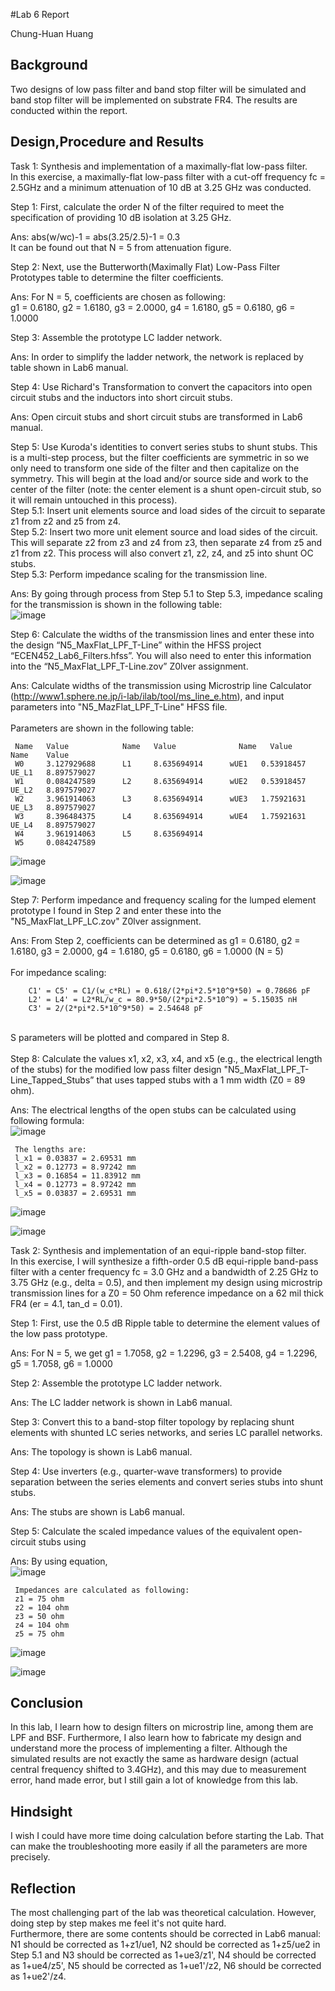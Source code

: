 #Lab 6 Report

Chung-Huan Huang

## Background
Two designs of low pass filter and band stop filter will be simulated and band stop filter will be implemented on substrate FR4. The results are conducted within the report. <br>

## Design,Procedure and Results

Task 1: Synthesis and implementation of a maximally-flat low-pass filter. <br>
In this exercise, a maximally-flat low-pass filter with a cut-off frequency fc = 2.5GHz and a minimum attenuation of 10 dB at 3.25 GHz was conducted.<br>

Step 1: First, calculate the order N of the filter required to meet the specification of providing 10 dB isolation at 3.25 GHz.<br>

Ans: abs(w/wc)-1 = abs(3.25/2.5)-1 = 0.3 <br>
     It can be found out that N = 5 from attenuation figure. <br>

Step 2: Next, use the Butterworth(Maximally Flat) Low-Pass Filter Prototypes table to determine the filter coefficients. <br>

Ans: For N = 5, coefficients are chosen as following: <br>
     g1 = 0.6180, g2 = 1.6180, g3 = 2.0000, g4 = 1.6180, g5 = 0.6180, g6 = 1.0000 <br>

Step 3: Assemble the prototype LC ladder network. <br>

Ans: In order to simplify the ladder network, the network is replaced by table shown in Lab6 manual.<br>

Step 4: Use Richard's Transformation to convert the capacitors into open circuit stubs and the inductors into short circuit stubs. <br>

Ans: Open circuit stubs and short circuit stubs are transformed in Lab6 manual. <br>

Step 5: Use Kuroda's identities to convert series stubs to shunt stubs. This is a multi-step process, but the filter coefficients are symmetric in so we only need to transform one side of the filter and then capitalize on the symmetry. This will begin at the load and/or source side and work to the center of the filter (note: the center element is a shunt open-circuit stub, so it will remain untouched in this process). <br> 
Step 5.1: Insert unit elements source and load sides of the circuit to separate z1 from z2 and z5 from z4.<br>
Step 5.2: Insert two more unit element source and load sides of the circuit. This will separate z2 from z3 and z4 from z3, then separate z4 from z5 and z1 from z2. This process will also convert z1, z2, z4, and z5 into shunt OC stubs.<br>
Step 5.3: Perform impedance scaling for the transmission line. <br>

Ans: By going through process from Step 5.1 to Step 5.3, impedance scaling for the transmission is shown in the following table: <br>
![image](https://github.com/CourseReps/ECEN452-Spring2016/blob/master/Students/tim721w/Lab6/imped_scaling_Task1.png)<br>

Step 6: Calculate the widths of the transmission lines and enter these into the design “N5_MaxFlat_LPF_T-Line” within the HFSS project “ECEN452_Lab6_Filters.hfss”. You will also need to enter this information into the “N5_MaxFlat_LPF_T-Line.zov” Z0lver assignment.<br>

Ans: Calculate widths of the transmission using Microstrip line Calculator (http://www1.sphere.ne.jp/i-lab/ilab/tool/ms_line_e.htm), and input parameters into "N5_MazFlat_LPF_T-Line" HFSS file. <br>
     <br>Parameters are shown in the following table:<br>
     
     
     Name   Value	         Name   Value    	       Name   Value             Name    Value 
     W0	    3.127929688	     L1     8.635694914      wUE1   0.53918457      UE_L1   8.897579027
     W1     0.084247589	     L2	    8.635694914      wUE2   0.53918457	    UE_L2   8.897579027
     W2     3.961914063      L3     8.635694914	     wUE3   1.75921631      UE_L3   8.897579027
     W3     8.396484375      L4     8.635694914      wUE4   1.75921631	    UE_L4   8.897579027
     W4	    3.961914063      L5     8.635694914				
     W5     0.084247589						

![image](https://github.com/CourseReps/ECEN452-Spring2016/blob/master/Students/tim721w/Lab6/N5_MaxFlat_LPF_T-Line_S11_S21_dB.png)<br>

![image](https://github.com/CourseReps/ECEN452-Spring2016/blob/master/Students/tim721w/Lab6/N5_MaxFlat_LPF_T-Line_Z0lver_HFSS_S11_S21_phase.png)<br>

Step 7: Perform impedance and frequency scaling for the lumped element prototype I found in Step 2 and enter these into the    "N5_MaxFlat_LPF_LC.zov" Z0lver assignment.<br>

Ans: From Step 2, coefficients can be determined as g1 = 0.6180, g2 = 1.6180, g3 = 2.0000, g4 = 1.6180, g5 = 0.6180, g6 = 1.0000 (N = 5) <br>
   <br>For impedance scaling:<br>
    
        C1' = C5' = C1/(w_c*RL) = 0.618/(2*pi*2.5*10^9*50) = 0.78686 pF
        L2' = L4' = L2*RL/w_c = 80.9*50/(2*pi*2.5*10^9) = 5.15035 nH
        C3' = 2/(2*pi*2.5*10^9*50) = 2.54648 pF
    
  <br>S parameters will be plotted and compared in Step 8. <br>
<br>Step 8: Calculate the values x1, x2, x3, x4, and x5 (e.g., the electrical length of the stubs) for the modified low pass filter design "N5_MaxFlat_LPF_T-Line_Tapped_Stubs” that uses tapped stubs with a 1 mm width (Z0 = 89 ohm).<br>

Ans: The electrical lengths of the open stubs can be calculated using following formula:<br>
![image](https://github.com/CourseReps/ECEN452-Spring2016/blob/master/Students/tim721w/Lab6/Task1_Step8_length_calculated.png)<br>

     The lengths are:
     l_x1 = 0.03837 = 2.69531 mm 
     l_x2 = 0.12773 = 8.97242 mm 
     l_x3 = 0.16854 = 11.83912 mm 
     l_x4 = 0.12773 = 8.97242 mm 
     l_x5 = 0.03837 = 2.69531 mm 

![image](https://github.com/CourseReps/ECEN452-Spring2016/blob/master/Students/tim721w/Lab6/N5_MaxFlat_LPF_LC_T-Line_Tapped_Stubs_S11_S21_dB.png)<br>

![image](https://github.com/CourseReps/ECEN452-Spring2016/blob/master/Students/tim721w/Lab6/N5_MaxFlat_LPF_LC_Z0lver_HFSS_Tapped_S11_S21_phase.png)<br>

Task 2: Synthesis and implementation of an equi-ripple band-stop filter.<br>
In this exercise, I will synthesize a fifth-order 0.5 dB equi-ripple band-pass filter with a center frequency fc = 3.0 GHz and a bandwidth of 2.25 GHz to 3.75 GHz (e.g., delta = 0.5), and then implement my design using microstrip transmission lines for a Z0 = 50 Ohm reference impedance on a 62 mil thick FR4 (er = 4.1, tan_d = 0.01). <br>

Step 1: First, use the 0.5 dB Ripple table to determine the element values of the low pass prototype.<br>

Ans: For N = 5, we get g1 = 1.7058, g2 = 1.2296, g3 = 2.5408, g4 = 1.2296, g5 = 1.7058, g6 = 1.0000 <br>

Step 2: Assemble the prototype LC ladder network.<br>

Ans: The LC ladder network is shown in Lab6 manual.<br>

Step 3: Convert this to a band-stop filter topology by replacing shunt elements with shunted LC series networks, and series LC parallel networks.<br>

Ans: The topology is shown is Lab6 manual.<br>

Step 4: Use inverters (e.g., quarter-wave transformers) to provide separation between the series elements and convert series stubs into shunt stubs. <br>

Ans: The stubs are shown is Lab6 manual.<br>

Step 5: Calculate the scaled impedance values of the equivalent open-circuit stubs using <br>

Ans: By using equation, <br>
![image](https://github.com/CourseReps/ECEN452-Spring2016/blob/master/Students/tim721w/Lab6/Task2_Step5_impedance.png)<br>
  
     Impedances are calculated as following:
     z1 = 75 ohm
     z2 = 104 ohm
     z3 = 50 ohm
     z4 = 104 ohm
     z5 = 75 ohm

![image](https://github.com/CourseReps/ECEN452-Spring2016/blob/master/Students/tim721w/Lab6/N5_MaxFlat_BSF_T-Line_S11_S21_dB.png)<br>

![image](https://github.com/CourseReps/ECEN452-Spring2016/blob/master/Students/tim721w/Lab6/N5_MaxFlat_BSF_T-Line_S11_S21_phase.png)<br>

## Conclusion
In this lab, I learn how to design filters on microstrip line, among them are LPF and BSF. Furthermore, I also learn how to fabricate my design and understand more the process of implementing a filter. Although the simulated results are not exactly the same as hardware design (actual central frequency shifted to 3.4GHz), and this may due to measurement error, hand made error, but I still gain a lot of knowledge from this lab.  

## Hindsight
I wish I could have more time doing calculation before starting the Lab. That can make the troubleshooting more easily if all the parameters are more precisely.

## Reflection
The most challenging part of the lab was theoretical calculation. However, doing step by step makes me feel it's not quite hard.<br> 
Furthermore, there are some contents should be corrected in Lab6 manual: N1 should be corrected as 1+z1/ue1, N2 should be corrected as 1+z5/ue2 in Step 5.1 and N3 should be corrected as 1+ue3/z1', N4 should be corrected as 1+ue4/z5', N5 should be corrected as 1+ue1'/z2, N6 should be corrected as 1+ue2'/z4.

